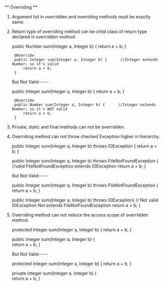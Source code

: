 ** Overriding **
1. Argument list in overridden and overriding methods must be exactly same.
2. Return type of overriding method can be child class of return type declared in overridden method.

	public Number sum(Integer a, Integer b) {
        	return a + b;
    	}

    	@Override
    	public Integer sum(Integer a, Integer b) {      //Integer extends Number; so it's valid
        	return a + b;
    	}

    But Not Valid-----

    public Integer sum(Integer a, Integer b) {
        return a + b;
    }

    	@Override
    	public Number sum(Integer a, Integer b) {      //Integer extends Number; so it's NOT valid
        	return a + b;
    	}

3. Private, static and final methods can not be overridden.
4. Overriding method can not throw checked Exception higher in hierarchy.

	public Integer sum(Integer a, Integer b) throws IOException  {
        return a + b;
    }

    public Integer sum(Integer a, Integer b) throws FileNotFoundException { //valid FileNotFoundException extends IOException
        return a + b;
    }

    But Not Valid-----

    public Integer sum(Integer a, Integer b) throws FileNotFoundException  {
        return a + b;
    }

    public Integer sum(Integer a, Integer b) throws  IOException{ // Not valid IOException Not extends FileNotFoundException
        return a + b;
    }

5. Overriding method can not reduce the access scope of overridden method.

	protected Integer sum(Integer a, Integer b) {
        return a + b;
    }

    public Integer sum(Integer a, Integer b)  {   
        return a + b;
    }

    But Not Valid-----

    protected Integer sum(Integer a, Integer b) {
        return a + b;
    }

    private Integer sum(Integer a, Integer b)  {   
        return a + b;
    }

